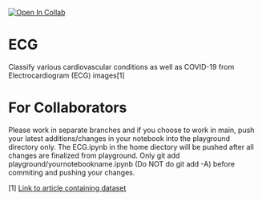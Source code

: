 [![Open In Collab](https://colab.research.google.com/assets/colab-badge.svg)](https://colab.research.google.com/github/hardikroutray/ECG/blob/main/ECG.ipynb)

# ECG
Classify various cardiovascular conditions as well as COVID-19 from Electrocardiogram (ECG) images[1]

# For Collaborators
Please work in separate branches and if you choose to work in main, push your latest additions/changes in your notebook into the playground directory only. The ECG.ipynb in the home diectory will be pushed after all changes are finalized from playground. Only git add playground/yournotebookname.ipynb (Do NOT do git add -A) before commiting and pushing your changes.

[1] [Link to article containing dataset](https://doi.org/10.1016/j.dib.2021.106762)
